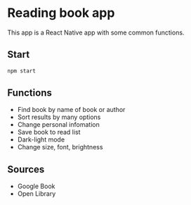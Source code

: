 # Reading book app

This app is a React Native app with some common functions.

## Start

```bash
npm start
```

## Functions

- Find book by name of book or author
- Sort results by many options
- Change personal infomation
- Save book to read list
- Dark-light mode
- Change size, font, brightness

## Sources

- Google Book
- Open Library